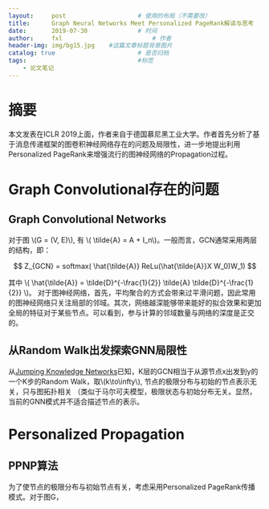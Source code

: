 ```yaml
---
layout:     post   				    # 使用的布局（不需要改）
title:      Graph Neural Networks Meet Personalized PageRank解读与思考 				# 标题
date:       2019-07-30 				# 时间
author:     fxl 						# 作者
header-img: img/bg15.jpg 	#这篇文章标题背景图片
catalog: true 						# 是否归档
tags:								#标签
    - 论文笔记
---
```


<script type="text/javascript" src="http://cdn.mathjax.org/mathjax/latest/MathJax.js?config=default"></script>

# 摘要
本文发表在ICLR 2019上面，作者来自于德国慕尼黑工业大学。作者首先分析了基于消息传递框架的图卷积神经网络存在的问题及局限性，进一步地提出利用Personalized PageRank来增强流行的图神经网络的Propagation过程。 

# Graph Convolutional存在的问题
## Graph Convolutional Networks
对于图 \\(G = (V, E)\\), 有 \\( \tilde{A} = A + I_n\\)。一般而言，GCN通常采用两层的结构，即：

$$ Z_{GCN} = softmax( \hat{\tilde{A}} ReLu(\hat{\tilde{A}}X W_0)W_1) $$

其中 \\(  \hat{\tilde{A}} = \tilde{D}^{-\frac{1}{2}} \tilde{A} \tilde{D}^{-\frac{1}{2}} \\)。 对于图神经网络，首先，平均聚合的方式会带来过平滑问题，因此常用的图神经网络只关注局部的邻域。其次，网络越深能够带来能好的拟合效果和更加全局的特征对于某些节点。可以看到，参与计算的邻域数量与网络的深度是正交的。

## 从Random Walk出发探索GNN局限性
从[Jumping Knowledge Networks](https://arxiv.org/abs/1806.03536)已知，K层的GCN相当于从源节点x出发到y的一个K步的Random Walk，取\\(k\to\infty\\), 节点的极限分布与初始的节点表示无关，只与图拓扑相关 （类似于马尔可夫模型，极限状态与初始分布无关。显然，当前的GNN模式并不适合描述节点的表示。

# Personalized Propagation

## PPNP算法
为了使节点的极限分布与初始节点有关，考虑采用Personalized PageRank传播模式。对于图G，





